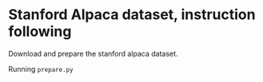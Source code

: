 
# Stanford Alpaca dataset, instruction following

Download and prepare the stanford alpaca dataset.

Running `prepare.py`
